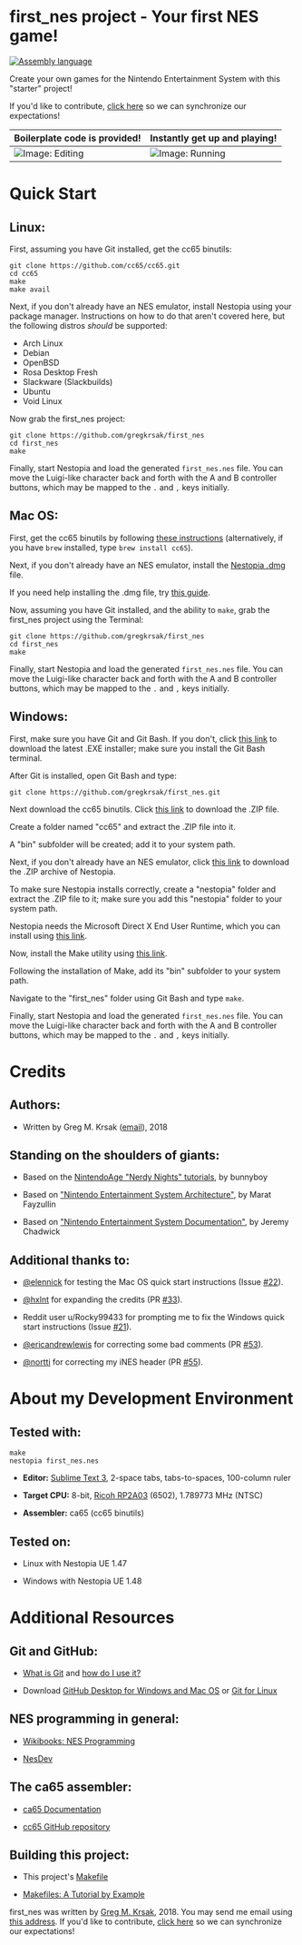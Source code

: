 first_nes project - Your first NES game!
=================


<!---
[![GitHub issues](https://img.shields.io/github/issues/gregkrsak/first_nes.svg)](https://github.com/gregkrsak/first_nes/issues)
[![GitHub last commit](https://img.shields.io/github/last-commit/gregkrsak/first_nes.svg)](https://github.com/gregkrsak/first_nes/commits/)
-->
[![Assembly language](https://img.shields.io/badge/language-assembly%20language-blue.svg)](https://github.com/gregkrsak/first_nes/blob/master/first_nes.s)


Create your own games for the Nintendo Entertainment System with this "starter" project!

If you'd like to contribute, [click here](https://github.com/gregkrsak/first_nes/blob/master/docs/CONTRIBUTING.md) so we can synchronize our expectations!


Boilerplate code is provided!       |  Instantly get up and playing!
------------------------------------|-----------------------------------
![Image: Editing](https://i.imgur.com/EabWh01.png "Boilerplate code is provided! Just add custom libraries, and graphics if you'd like.")  |  ![Image: Running](https://i.imgur.com/GcwC0tR.png "Instantly get up and playing!")


Quick Start
===========

Linux:
------

First, assuming you have Git installed, get the cc65 binutils:

```
git clone https://github.com/cc65/cc65.git
cd cc65
make
make avail
```


Next, if you don't already have an NES emulator, install Nestopia using your package manager. Instructions
on how to do that aren't covered here, but the following distros *should* be supported:

- Arch Linux
- Debian
- OpenBSD
- Rosa Desktop Fresh
- Slackware (Slackbuilds)
- Ubuntu
- Void Linux


Now grab the first_nes project:

```
git clone https://github.com/gregkrsak/first_nes
cd first_nes
make
```


Finally, start Nestopia and load the generated ```first_nes.nes``` file. You can move the Luigi-like character back and forth with the A and B controller buttons, which may be mapped to the ```.``` and ```,``` keys initially.


Mac OS:
-------

First, get the cc65 binutils by following [these instructions](http://macappstore.org/cc65/) (alternatively, if you have ```brew``` installed, type ```brew install cc65```).


Next, if you don't already have an NES emulator, install the [Nestopia .dmg](http://www.bannister.org/cgi-bin/download.cgi?nestopia) file.


If you need help installing the .dmg file, try [this guide](http://techapple.net/2015/12/how-to-install-apps-from-dmg-files-in-mac-os-x-imac-macbook/).


Now, assuming you have Git installed, and the ability to ```make```, grab the first_nes project using the Terminal:

```
git clone https://github.com/gregkrsak/first_nes
cd first_nes
make
```


Finally, start Nestopia and load the generated ```first_nes.nes``` file. You can move the Luigi-like character back and forth with the A and B controller buttons, which may be mapped to the ```.``` and ```,``` keys initially.


Windows:
--------

First, make sure you have Git and Git Bash. If you don't, click [this link](https://git-scm.com/download/win) to download the latest .EXE installer; make sure you install the Git Bash terminal.


After Git is installed, open Git Bash and type:

```
git clone https://github.com/gregkrsak/first_nes.git
```


Next download the cc65 binutils. Click [this link](https://sourceforge.net/projects/cc65/files/latest/download) to download the .ZIP file.


Create a folder named "cc65" and extract the .ZIP file into it.


A "bin" subfolder will be created; add it to your system path.


Next, if you don't already have an NES emulator, click [this link](http://sourceforge.net/projects/nestopiaue/files/1.48/nestopia_1.48-win32.zip/download) to download the .ZIP archive of Nestopia.


To make sure Nestopia installs correctly, create a "nestopia" folder and extract the .ZIP file to it; make sure you add this "nestopia" folder to your system path.


Nestopia needs the Microsoft Direct X End User Runtime, which you can install using [this link](https://www.microsoft.com/en-us/download/details.aspx?id=35).


Now, install the Make utility using [this link](https://sourceforge.net/projects/gnuwin32/files/make/3.81/make-3.81.exe/download?use_mirror=iweb&download=).


Following the installation of Make, add its "bin" subfolder to your system path.


Navigate to the "first_nes" folder using Git Bash and type ```make```.


Finally, start Nestopia and load the generated ```first_nes.nes``` file. You can move the Luigi-like character back and forth with the A and B controller buttons, which may be mapped to the ```.``` and ```,``` keys initially.


Credits
=======

Authors:
--------

- Written by Greg M. Krsak ([email](mailto:greg.krsak@gmail.com)), 2018

Standing on the shoulders of giants:
------------------------------------

- Based on the [NintendoAge "Nerdy Nights" tutorials](http://nintendoage.com/forum/messageview.cfm?catid=22&threadid=7155), by bunnyboy

- Based on ["Nintendo Entertainment System Architecture"](http://fms.komkon.org/EMUL8/NES.html), by Marat Fayzullin
 
- Based on ["Nintendo Entertainment System Documentation"](https://emu-docs.org/NES/nestech.txt), by Jeremy Chadwick

Additional thanks to:
---------------------

- [@elennick](https://github.com/elennick) for testing the Mac OS quick start instructions (Issue [#22](https://github.com/gregkrsak/first_nes/issues/22)).

- [@hxlnt](https://github.com/hxlnt) for expanding the credits (PR [#33](https://github.com/gregkrsak/first_nes/pull/33)).

- Reddit user u/Rocky99433 for prompting me to fix the Windows quick start instructions (Issue [#21](https://github.com/gregkrsak/first_nes/issues/21)).

- [@ericandrewlewis](https://github.com/ericandrewlewis) for correcting some bad comments (PR [#53](https://github.com/gregkrsak/first_nes/pull/53)).

- [@nortti](https://github.com/nortti) for correcting my iNES header (PR [#55](https://github.com/gregkrsak/first_nes/pull/55)).


About my Development Environment
================================

Tested with:
------------

```
make
nestopia first_nes.nes
```

- **Editor:** [Sublime Text 3](https://www.sublimetext.com/3), 2-space tabs, tabs-to-spaces, 100-column ruler

- **Target CPU:** 8-bit, [Ricoh RP2A03](https://en.wikipedia.org/wiki/Ricoh_2A03) (6502), 1.789773 MHz (NTSC)

- **Assembler:** ca65 (cc65 binutils)


Tested on:
----------

- Linux with Nestopia UE 1.47

- Windows with Nestopia UE 1.48


Additional Resources
====================

Git and GitHub:
---------------

- [What is Git](https://en.wikipedia.org/wiki/Git) and [how do I use it?](https://git-scm.com/doc)

- Download [GitHub Desktop for Windows and Mac OS](https://desktop.github.com/) or [Git for Linux](https://git-scm.com/download/linux)

NES programming in general:
---------------------------

- [Wikibooks: NES Programming](https://en.wikibooks.org/wiki/NES_Programming)

- [NesDev](http://nesdev.com/)

The ca65 assembler:
-------------------

- [ca65 Documentation](http://cc65.github.io/doc/ca65.html)

- [cc65 GitHub repository](https://github.com/cc65/cc65)

Building this project:
----------------------

- This project's [Makefile](https://github.com/gregkrsak/first_nes/blob/master/Makefile)

- [Makefiles: A Tutorial by Example](http://mrbook.org/blog/tutorials/make/)


first_nes was written by [Greg M. Krsak](https://github.com/gregkrsak/), 2018. You may send me email using [this address](mailto:greg.krsak@gmail.com). If you'd like to contribute, [click here](https://github.com/gregkrsak/first_nes/blob/master/docs/CONTRIBUTING.md) so we can synchronize our expectations!
